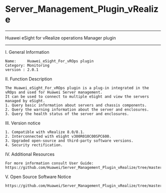 # Server_Management_Plugin_vRealize

**********************************************************************************
Huawei eSight for vRealize operations Manager plugin
**********************************************************************************

I. General Information 

    Name:     Huawei_eSight_For_vROps plugin
    Category: Monitoring 
    version : 2.0.1
    
II. Function Description
    
    The Huawei_eSight_For_vROps plugin is a plug-in integrated in the vROps and used for Huawei Server management. 
    It can be used to connect to multiple eSight and view the servers managed by eSight.
    1. Query basic information about servers and chassis components.
    2. Query the warning information about the server and enclosures.
    3. Query the health status of the server and enclosures.

III. Version notice

    1. Compatible with vRealize 8.0/8.1.
    2. Interconnected with eSight v300R010C00SPC600.
    3. Upgraded open-source and third-party software versions.
    4. Security rectification.

IV. Additional Resources

    For more information consult User Guide: https://github.com/Huawei/Server_Management_Plugin_vRealize/tree/master/docs

V. Open Source Software Notice

    https://github.com/Huawei/Server_Management_Plugin_vRealize/tree/master/docs/Open%20Source%20Software%20Notice.doc

